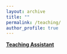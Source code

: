 ```yaml
---
layout: archive
title: ""
permalink: /teaching/
author_profile: true
---
```



<b><u>Teaching Assistant</u></b><br/>